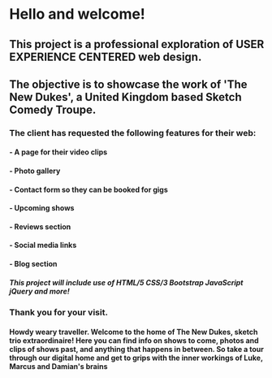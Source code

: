 # Hello and welcome!
## This project is a professional exploration of USER EXPERIENCE CENTERED web design. 
## The objective is to showcase the work of 'The New Dukes', a United Kingdom based Sketch Comedy Troupe.

### The client has requested the following features for their web:

#### - A page for their video clips
#### - Photo gallery
#### - Contact form so they can be booked for gigs
#### - Upcoming shows
#### - Reviews section
#### - Social media links
#### - Blog section

##### This project will include use of HTML/5 CSS/3 Bootstrap JavaScript jQuery and more!
### Thank you for your visit.

#### Howdy weary traveller. Welcome to the home of The New Dukes, sketch trio extraordinaire! Here you can find info on shows to come, photos and clips of shows past, and anything that happens in between. So take a tour through our digital home and get to grips with the inner workings of Luke, Marcus and Damian's brains